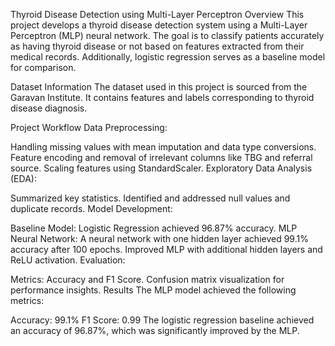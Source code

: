 Thyroid Disease Detection using Multi-Layer Perceptron
Overview
This project develops a thyroid disease detection system using a Multi-Layer Perceptron (MLP) neural network. The goal is to classify patients accurately as having thyroid disease or not based on features extracted from their medical records. Additionally, logistic regression serves as a baseline model for comparison.

Dataset Information
The dataset used in this project is sourced from the Garavan Institute. It contains features and labels corresponding to thyroid disease diagnosis.

Project Workflow
Data Preprocessing:

Handling missing values with mean imputation and data type conversions.
Feature encoding and removal of irrelevant columns like TBG and referral source.
Scaling features using StandardScaler.
Exploratory Data Analysis (EDA):

Summarized key statistics.
Identified and addressed null values and duplicate records.
Model Development:

Baseline Model: Logistic Regression achieved 96.87% accuracy.
MLP Neural Network: A neural network with one hidden layer achieved 99.1% accuracy after 100 epochs.
Improved MLP with additional hidden layers and ReLU activation.
Evaluation:

Metrics: Accuracy and F1 Score.
Confusion matrix visualization for performance insights.
Results
The MLP model achieved the following metrics:

Accuracy: 99.1%
F1 Score: 0.99
The logistic regression baseline achieved an accuracy of 96.87%, which was significantly improved by the MLP.


